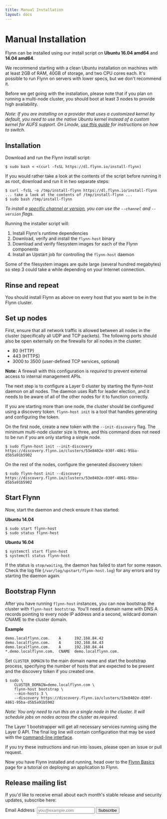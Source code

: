 ```yaml
---
title: Manual Installation
layout: docs
---
```


# Manual Installation

Flynn can be installed using our install script on **Ubuntu 16.04 amd64** and **14.04 amd64**.

We recommend starting with a clean Ubuntu installation on machines with at least
2GB of RAM, 40GB of storage, and two CPU cores each. It's possible to run Flynn
on servers with lower specs, but we don't recommend it.

Before we get going with the installation, please note that if you plan on
running a multi-node cluster, you should boot at least 3 nodes to provide high
availability.

*Note: If you are installing on a provider that uses a customized kernel by
default, you need to use the native Ubuntu kernel instead of a custom kernel
for AUFS support. On Linode, [use this
guide](https://www.linode.com/docs/tools-reference/custom-kernels-distros/run-a-distributionsupplied-kernel-with-pvgrub)
for instructions on how to switch.*

## Installation

Download and run the Flynn install script:

```
$ sudo bash < <(curl -fsSL https://dl.flynn.io/install-flynn)
```

If you would rather take a look at the contents of the script before running it as root, download and
run it in two separate steps:

```
$ curl -fsSL -o /tmp/install-flynn https://dl.flynn.io/install-flynn
... take a look at the contents of /tmp/install-flynn ...
$ sudo bash /tmp/install-flynn
```

_To install a [specific channel or version](https://releases.flynn.io), you can
use the `--channel` and `--version` flags._

Running the installer script will:

1. Install Flynn's runtime dependencies
2. Download, verify and install the `flynn-host` binary
3. Download and verify filesystem images for each of the Flynn components
4. Install an Upstart job for controlling the `flynn-host` daemon

Some of the filesystem images are quite large (several hundred megabytes) so step 3 could take a while depending on
your Internet connection.

## Rinse and repeat

You should install Flynn as above on every host that you want to be in the Flynn cluster.

## Set up nodes

First, ensure that all network traffic is allowed between all nodes in the cluster (specifically
all UDP and TCP packets). The following ports should also be open externally on the firewalls
for all nodes in the cluster:

* 80 (HTTP)
* 443 (HTTPS)
* 3000 to 3500 (user-defined TCP services, optional)

**Note:** A firewall with this configuration is _required_ to prevent external
access to internal management APIs.

The next step is to configure a Layer 0 cluster by starting the flynn-host
daemon on all nodes. The daemon uses Raft for leader election, and it needs to
be aware of all of the other nodes for it to function correctly.

If you are starting more than one node, the cluster should be configured using
a discovery token.  `flynn-host init` is a tool that handles generating and
configuring the token.

On the first node, create a new token with the `--init-discovery` flag. The
minimum multi-node cluster size is three, and this command does not need to be
run if you are only starting a single node.

```
$ sudo flynn-host init --init-discovery
https://discovery.flynn.io/clusters/53e8402e-030f-4861-95ba-d5b5a91b5902
```

On the rest of the nodes, configure the generated discovery token:

```
$ sudo flynn-host init --discovery https://discovery.flynn.io/clusters/53e8402e-030f-4861-95ba-d5b5a91b5902
```

## Start Flynn

Now, start the daemon and check ensure it has started:

**Ubuntu 14.04**

```
$ sudo start flynn-host
$ sudo status flynn-host
```

**Ubuntu 16.04**

```
$ systemctl start flynn-host
$ systemctl status flynn-host
```

If the status is `stop/waiting`, the daemon has failed to start for some reason. Check the
log file (`/var/log/upstart/flynn-host.log`) for any errors and try starting the daemon
again.

## Bootstrap Flynn

After you have running `flynn-host` instances, you can now bootstrap the cluster
with `flynn-host bootstrap`. You'll need a domain name with DNS A records
pointing to every node IP address and a second, wildcard domain CNAME to the
cluster domain.

**Example**

```
demo.localflynn.com.    A      192.168.84.42
demo.localflynn.com.    A      192.168.84.43
demo.localflynn.com.    A      192.168.84.44
*.demo.localflynn.com.  CNAME  demo.localflynn.com.
```

Set `CLUSTER_DOMAIN` to the main domain name and start the bootstrap process,
specifying the number of hosts that are expected to be present and the discovery
token if you created one.

```
$ sudo \
    CLUSTER_DOMAIN=demo.localflynn.com \
    flynn-host bootstrap \
    --min-hosts 3 \
    --discovery https://discovery.flynn.io/clusters/53e8402e-030f-4861-95ba-d5b5a91b5902
```

*Note: You only need to run this on a single node in the cluster. It will
schedule jobs on nodes across the cluster as required.*

The Layer 1 bootstrapper will get all necessary services running using the Layer
0 API. The final log line will contain configuration that may be used with the
[command-line interface](/docs/cli).

If you try these instructions and run into issues, please open an issue or pull
request.

Now you have Flynn installed and running, head over to the [Flynn
Basics](/docs/basics) page for a tutorial on deploying an application to Flynn.

## Release mailing list

If you'd like to receive email about each month's stable release and security
updates, subscribe here:

<form action="https://flynn.us7.list-manage.com/subscribe/post?u=9600741fc187618e1baa39a58&id=8aadb709f3" method="post" target="_blank" novalidate class="mailing-list-form">
  <label>Email Address&nbsp;
    <input type="email" name="EMAIL" placeholder="you@example.com">
  </label>
  <button type="submit" name="subscribe">Subscribe</button>
</form>
